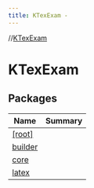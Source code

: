 ```yaml
---
title: KTexExam -
---
```

//[KTexExam](index.md)



# KTexExam  


## Packages  
  
|  Name|  Summary| 
|---|---|
| <a name="////PointingToDeclaration/"></a>[[root]]([root]/index.md) | 
| <a name="builder////PointingToDeclaration/"></a>[builder](builder/index.md) | 
| <a name="core////PointingToDeclaration/"></a>[core](core/index.md) | 
| <a name="latex////PointingToDeclaration/"></a>[latex](latex/index.md) | 

